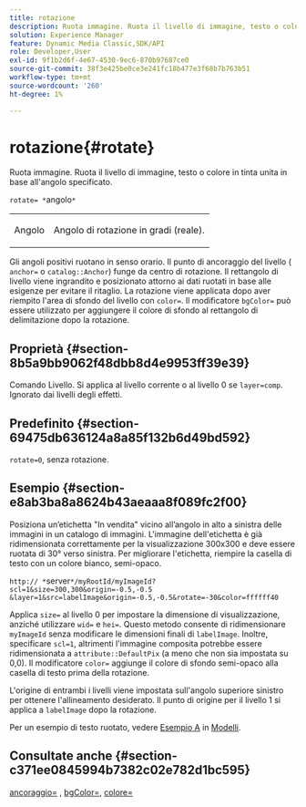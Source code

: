 ```yaml
---
title: rotazione
description: Ruota immagine. Ruota il livello di immagine, testo o colore in tinta unita in base all'angolo specificato.
solution: Experience Manager
feature: Dynamic Media Classic,SDK/API
role: Developer,User
exl-id: 9f1b2d6f-4e67-4530-9ec6-870b97687ce0
source-git-commit: 38f3e425be0ce3e241fc18b477e3f68b7b763b51
workflow-type: tm+mt
source-wordcount: '260'
ht-degree: 1%

---
```


# rotazione{#rotate}

Ruota immagine. Ruota il livello di immagine, testo o colore in tinta unita in base all&#39;angolo specificato.

`rotate= *`angolo`*`

<table id="simpletable_5531ED4C2099411DB404657E12B05314"> 
 <tr class="strow"> 
  <td class="stentry"> <p>Angolo <span class="varname"></span> </p> </td> 
  <td class="stentry"> <p>Angolo di rotazione in gradi (reale). </p></td> 
 </tr> 
</table>

Gli angoli positivi ruotano in senso orario. Il punto di ancoraggio del livello ( `anchor=` o `catalog::Anchor`) funge da centro di rotazione. Il rettangolo di livello viene ingrandito e posizionato attorno ai dati ruotati in base alle esigenze per evitare il ritaglio. La rotazione viene applicata dopo aver riempito l&#39;area di sfondo del livello con `color=`. Il modificatore `bgColor=` può essere utilizzato per aggiungere il colore di sfondo al rettangolo di delimitazione dopo la rotazione.

## Proprietà {#section-8b5a9bb9062f48dbb8d4e9953ff39e39}

Comando Livello. Si applica al livello corrente o al livello 0 se `layer=comp`. Ignorato dai livelli degli effetti.

## Predefinito {#section-69475db636124a8a85f132b6d49bd592}

`rotate=0`, senza rotazione.

## Esempio {#section-e8ab3ba8a8624b43aeaaa8f089fc2f00}

Posiziona un’etichetta &quot;In vendita&quot; vicino all’angolo in alto a sinistra delle immagini in un catalogo di immagini. L&#39;immagine dell&#39;etichetta è già ridimensionata correttamente per la visualizzazione 300x300 e deve essere ruotata di 30° verso sinistra. Per migliorare l&#39;etichetta, riempire la casella di testo con un colore bianco, semi-opaco.

`http:// *`server`*/myRootId/myImageId?scl=1&size=300,300&origin=-0.5,-0.5 &layer=1&src=labelImage&origin=-0.5,-0.5&rotate=-30&color=ffffff40`

Applica `size=` al livello 0 per impostare la dimensione di visualizzazione, anziché utilizzare `wid=` e `hei=`. Questo metodo consente di ridimensionare `myImageId` senza modificare le dimensioni finali di `labelImage`. Inoltre, specificare `scl=1`, altrimenti l&#39;immagine composita potrebbe essere ridimensionata a `attribute::DefaultPix` (a meno che non sia impostata su 0,0). Il modificatore `color=` aggiunge il colore di sfondo semi-opaco alla casella di testo prima della rotazione.

L&#39;origine di entrambi i livelli viene impostata sull&#39;angolo superiore sinistro per ottenere l&#39;allineamento desiderato. Il punto di origine per il livello 1 si applica a `labelImage` dopo la rotazione.

Per un esempio di testo ruotato, vedere [Esempio A](../../../../../is-api/http-ref/image-serving-api-ref/c-http-protocol-reference/c-templates/r-example-a.md#reference-c78ea82e8a1646738e764fa6685dfbac) in [Modelli](../../../../../is-api/http-ref/image-serving-api-ref/c-http-protocol-reference/c-templates/c-templates.md#concept-3cd2d2adae0e41b2979b9640244d4d3e).

## Consultate anche {#section-c371ee0845994b7382c02e782d1bc595}

[ancoraggio=](../../../../../is-api/http-ref/image-serving-api-ref/c-http-protocol-reference/c-command-reference/r-anchor.md#reference-6661e548ab284b82828d8d94c8ddeb7c) , [bgColor=](../../../../../is-api/http-ref/image-serving-api-ref/c-http-protocol-reference/c-command-reference/r-bgcolor.md#reference-441371ba4ef54fe781887c5ae448f6ab), [colore=](/help/aem-is-ir-api/is-api/http-ref/image-serving-api-ref/c-http-protocol-reference/c-data-types/r-is-http-color.md)
